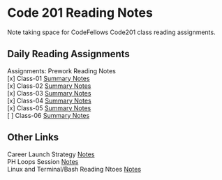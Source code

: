 # Code 201 Reading Notes

Note taking space for CodeFellows Code201 class reading assignments.  

## Daily Reading Assignments

Assignments: Prework Reading Notes  
[x] Class-01 [Summary Notes](./class-01.html)  
[x] Class-02 [Summary Notes](./class-02.html)  
[x] Class-03 [Summary Notes](./class-03.html)  
[x] Class-04 [Summary Notes](./class-04.html)  
[x] Class-05 [Summary Notes](./class-05.html)  
[ ] Class-06 [Summary Notes](./class-06.html)  

## Other Links

Career Launch Strategy [Notes](./CareerLaunchStrategy.html)  
PH Loops Session [Notes](./power-hour-notes/readme.md)  
Linux and Terminal/Bash Reading Ntoes [Notes](./linux-terminal/readme.md)  
